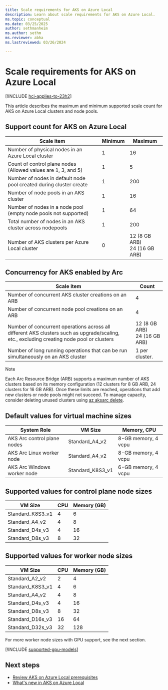 ```yaml
---
title: Scale requirements for AKS on Azure Local
description: Learn about scale requirements for AKS on Azure Local.
ms.topic: conceptual
ms.date: 03/25/2025
author: sethmanheim
ms.author: sethm 
ms.reviewer: abha
ms.lastreviewed: 03/26/2024

---
```


# Scale requirements for AKS on Azure Local

[!INCLUDE [hci-applies-to-23h2](includes/hci-applies-to-23h2.md)]

This article describes the maximum and minimum supported scale count for AKS on Azure Local clusters and node pools.

## Support count for AKS on Azure Local

| Scale item   | Minimum  | Maximum |
|--------------|----------|---------|
| Number of physical nodes in an Azure Local cluster  | 1  | 16 |
| Count of control plane nodes (Allowed values are 1, 3, and 5)  | 1 | 5 |
| Number of nodes in default node pool created during cluster create  | 1 | 200 |
| Number of node pools in an AKS cluster  | 1  | 16  |
| Number of nodes in a node pool (empty node pools not supported)  | 1 | 64 |
| Total number of nodes in an AKS cluster across nodepools | 1 | 200 |
| Number of AKS clusters per Azure Local cluster | 0 |12 (8 GB ARB)<br>24 (16 GB ARB) |

## Concurrency for AKS enabled by Arc

| Scale item  | Count  |
|-------------|--------|
| Number of concurrent AKS cluster creations on an ARB  | 4 |
| Number of concurrent node pool creations on an ARB  | 4  |
| Number of concurrent operations across all different AKS clusters such as upgrade/scaling, etc., excluding creating node pool or clusters  |12 (8 GB ARB)<br>24 (16 GB ARB)  |
| Number of long running operations that can be run simultaneously on an AKS cluster  | 1 per cluster.  |

> [!NOTE]
> Each Arc Resource Bridge (ARB) supports a maximum number of AKS clusters based on its memory configuration (12 clusters for 8 GB ARB, 24 clusters for 16 GB ARB). Once these limits are reached, operations that add new clusters or node pools might not succeed. To manage capacity, consider deleting unused clusters using [az aksarc delete](/cli/azure/aksarc#az-aksarc-delete). 

## Default values for virtual machine sizes

| System Role                     | VM Size                                | Memory, CPU          |
|---------------------------------|----------------------------------------|----------------------|
| AKS Arc control plane nodes     | Standard_A4_v2                         | 8-GB memory, 4 vcpu  |
| AKS Arc Linux worker node       | Standard_A4_v2                         | 8-GB memory, 4 vcpu  |
| AKS Arc Windows worker node     | Standard_K8S3_v1                       | 6-GB memory, 4 vcpu  |

## Supported values for control plane node sizes

| VM Size                     | CPU  | Memory (GB)  |
|-----------------------------|------|--------------|
| Standard_K8S3_v1            | 4    | 6            |
| Standard_A4_v2              | 4    | 8            |
| Standard_D4s_v3             | 4    | 16           |
| Standard_D8s_v3             | 8    | 32           |

## Supported values for worker node sizes

| VM Size                     | CPU  | Memory (GB)  |
|-----------------------------|------|--------------|
| Standard_A2_v2              | 2    | 4            |
| Standard_K8S3_v1            | 4    | 6            |
| Standard_A4_v2              | 4    | 8            |
| Standard_D4s_v3             | 4    | 16           |
| Standard_D8s_v3             | 8    | 32           |
| Standard_D16s_v3            | 16   | 64           |
| Standard_D32s_v3            | 32   | 128          |

For more worker node sizes with GPU support, see the next section.

[!INCLUDE [supported-gpu-models](includes/supported-gpu-models.md)]

## Next steps

- [Review AKS on Azure Local prerequisites](aks-hci-network-system-requirements.md)
- [What's new in AKS on Azure Local](aks-whats-new-local.md)
